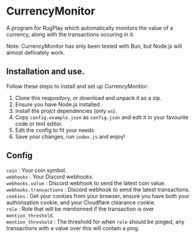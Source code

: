 # CurrencyMonitor

A program for RugPlay which automatically monitors the value of a currency, along with the transactions occuring in it.

Note: CurrencyMonitor has only been tested with Bun, but Node.js will almost definately work.

## Installation and use.
Follow these steps to install and set up CurrencyMontior:
1. Clone this respository, or download and unpack it as a zip.
2. Ensure you have Node.js installed.
3. Install the projct dependencies (only `ws`).
4. Copy `config.example.json` as `config.json` and edit it in your favourite code or text editor.
5. Edit the config to fit your needs
6. Save your changes, run `index.js` and enjoy!

## Config

`coin` : Your coin symbol.</br>
`webhooks` : Your Discord webhooks.</br>
`webhooks.value` : Discord webhook to send the latest coin value.</br>
`webhooks.transactions` : Discord webhook to send the latest transactions.</br>
`cookies` : Get your cookies from your browser, ensure you have both your authorisation cookie, and your Cloudflare clearance cookie.</br>
`role` : Role that will be mentionned if the transaction is over `mention_threshold`.</br>
`mention_threshold` : The threshold for when `role` should be pinged, any transactions with a value over this will contain a ping.</br>
